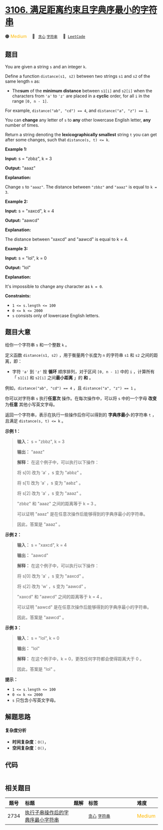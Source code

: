 # [3106. 满足距离约束且字典序最小的字符串](https://leetcode.com/problems/lexicographically-smallest-string-after-operations-with-constraint)

🟠 <font color=#ffb800>Medium</font>&emsp; 🔖&ensp; [`贪心`](/leetcode-js/outline/tag/greedy.md) [`字符串`](/leetcode-js/outline/tag/string.md)&emsp; 🔗&ensp;[`LeetCode`](https://leetcode.com/problems/lexicographically-smallest-string-after-operations-with-constraint)

## 题目

You are given a string `s` and an integer `k`.

Define a function `distance(s1, s2)` between two strings `s1` and `s2` of the
same length `n` as:

  * The**sum** of the **minimum distance** between `s1[i]` and `s2[i]` when the characters from `'a'` to `'z'` are placed in a **cyclic** order, for all `i` in the range `[0, n - 1]`.

For example, `distance("ab", "cd") == 4`, and `distance("a", "z") == 1`.

You can **change** any letter of `s` to **any** other lowercase English
letter, **any** number of times.

Return a string denoting the **lexicographically smallest** string `t` you can
get after some changes, such that `distance(s, t) <= k`.



**Example 1:**

**Input:** s = "zbbz", k = 3

**Output:** "aaaz"

**Explanation:**

Change `s` to `"aaaz"`. The distance between `"zbbz"` and `"aaaz"` is equal to
`k = 3`.

**Example 2:**

**Input:** s = "xaxcd", k = 4

**Output:** "aawcd"

**Explanation:**

The distance between "xaxcd" and "aawcd" is equal to k = 4.

**Example 3:**

**Input:** s = "lol", k = 0

**Output:** "lol"

**Explanation:**

It's impossible to change any character as `k = 0`.



**Constraints:**

  * `1 <= s.length <= 100`
  * `0 <= k <= 2000`
  * `s` consists only of lowercase English letters.


## 题目大意

给你一个字符串 `s` 和一个整数 `k` 。

定义函数 `distance(s1, s2)` ，用于衡量两个长度为 `n` 的字符串 `s1` 和 `s2` 之间的距离，即：

  * 字符 `'a'` 到 `'z'` 按 **循环** 顺序排列，对于区间 `[0, n - 1]` 中的 `i` ，计算所有「 `s1[i]` 和 `s2[i]` 之间**最小距离** 」的 **和** 。

例如，`distance("ab", "cd") == 4` ，且 `distance("a", "z") == 1` 。

你可以对字符串 `s` 执行**任意次** 操作。在每次操作中，可以将 `s` 中的一个字母 **改变** 为**任意** 其他小写英文字母。

返回一个字符串，表示在执行一些操作后你可以得到的 **字典序最小** 的字符串 `t` ，且满足 `distance(s, t) <= k` 。



**示例 1：**

> 
> 
> 
> 
> 
> **输入：** s = "zbbz", k = 3
> 
> **输出：** "aaaz"
> 
> **解释：** 在这个例子中，可以执行以下操作：
> 
> 将 s[0] 改为 'a' ，s 变为 "abbz" 。
> 
> 将 s[1] 改为 'a' ，s 变为 "aabz" 。
> 
> 将 s[2] 改为 'a' ，s 变为 "aaaz" 。
> 
> "zbbz" 和 "aaaz" 之间的距离等于 k = 3 。
> 
> 可以证明 "aaaz" 是在任意次操作后能够得到的字典序最小的字符串。
> 
> 因此，答案是 "aaaz" 。
> 
> 

**示例 2：**

> 
> 
> 
> 
> 
> **输入：** s = "xaxcd", k = 4
> 
> **输出：** "aawcd"
> 
> **解释：** 在这个例子中，可以执行以下操作：
> 
> 将 s[0] 改为 'a' ，s 变为 "aaxcd" 。
> 
> 将 s[2] 改为 'w' ，s 变为 "aawcd" 。
> 
> "xaxcd" 和 "aawcd" 之间的距离等于 k = 4 。
> 
> 可以证明 "aawcd" 是在任意次操作后能够得到的字典序最小的字符串。
> 
> 因此，答案是 "aawcd" 。
> 
> 

**示例 3：**

> 
> 
> 
> 
> 
> **输入：** s = "lol", k = 0
> 
> **输出：** "lol"
> 
> **解释：** 在这个例子中，k = 0，更改任何字符都会使得距离大于 0 。
> 
> 因此，答案是 "lol" 。



**提示：**

  * `1 <= s.length <= 100`
  * `0 <= k <= 2000`
  * `s` 只包含小写英文字母。


## 解题思路

#### 复杂度分析

- **时间复杂度**：`O()`，
- **空间复杂度**：`O()`，

## 代码

```javascript

```

## 相关题目

<!-- prettier-ignore -->
| 题号 | 标题 | 题解 | 标签 | 难度 |
| :------: | :------ | :------: | :------ | :------ |
| 2734 | [执行子串操作后的字典序最小字符串](https://leetcode.com/problems/lexicographically-smallest-string-after-substring-operation) |  |  [`贪心`](/leetcode-js/outline/tag/greedy.md) [`字符串`](/leetcode-js/outline/tag/string.md) | <font color=#ffb800>Medium</font> |

<style>
.blue {
    background-color: #096dd9;
    padding: 0.25rem 0.5rem;
    margin: 0;
    font-size: 0.85em;
    border-radius: 3px;
    color: white;
    font-weight: 500;
}
table th:first-of-type { width: 10%; }
table th:nth-of-type(2) { width: 35%; }
table th:nth-of-type(3) { width: 10%; }
table th:nth-of-type(4) { width: 35%; }
table th:nth-of-type(5) { width: 10%; }
</style>
